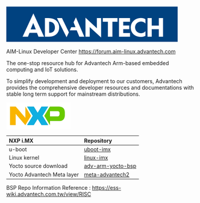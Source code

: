 ![ADVANTECH](Advantech.png)

AIM-Linux Developer Center https://forum.aim-linux.advantech.com

The one-stop resource hub for Advantech Arm-based embedded computing and IoT solutions.

To simplify development and deployment to our customers, Advantech provides the comprehensive developer resources and documentations with stable long term support for mainstream distributions.

![AIM-Linux](nxp.png)

|  NXP i.MX                   |  Repository                                                                    |
|:----------------------------|:-------------------------------------------------------------------------------|
|  u-boot                     |  [uboot-imx](https://github.com/ADVANTECH-Corp/uboot-imx)                      |
|  Linux kernel               |  [linux-imx](https://github.com/ADVANTECH-Corp/linux-imx)                      |
|  Yocto source download      |  [adv-arm-yocto-bsp](https://github.com/ADVANTECH-Corp/adv-arm-yocto-bsp)      |
|  Yocto Advantech Meta layer |  [meta-advantech2](https://github.com/ADVANTECH-Corp/meta-advantech2)          |

BSP Repo Information 
Reference : https://ess-wiki.advantech.com.tw/view/RISC 
